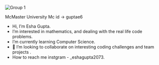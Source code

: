 
![Group 1](https://github.com/user-attachments/assets/02f3848d-2478-454d-b4ad-0861efe6f4dc)



McMaster University
Mc id -> guptae6
 
-  Hi, I’m Esha Gupta.
-  I’m interested in mathematics, and dealing with the real life code problems.
-  I’m currently learning Computer Science.
- 💞️ I’m looking to collaborate on interesting coding challenges and team projects .
-  How to reach me instgram - _eshagupta2073.                    


